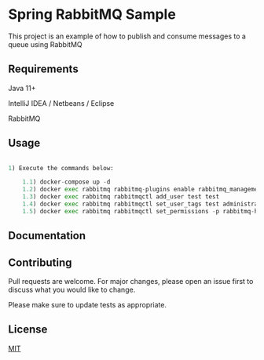 # Spring RabbitMQ Sample

This project is an example of how to publish and consume messages to a queue using RabbitMQ

## Requirements

Java 11+

IntelliJ IDEA / Netbeans / Eclipse

RabbitMQ

## Usage

```python

1) Execute the commands below: 

    1.1) docker-compose up -d
    1.2) docker exec rabbitmq rabbitmq-plugins enable rabbitmq_management
    1.3) docker exec rabbitmq rabbitmqctl add_user test test    
    1.4) docker exec rabbitmq rabbitmqctl set_user_tags test administrator
    1.5) docker exec rabbitmq rabbitmqctl set_permissions -p rabbitmq-host test ".*" ".*" ".*"

```

## Documentation

## Contributing
Pull requests are welcome. For major changes, please open an issue first to discuss what you would like to change.

Please make sure to update tests as appropriate.

## License
[MIT](https://choosealicense.com/licenses/mit/)